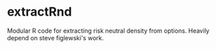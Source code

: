 extractRnd
==========

Modular R code for extracting risk neutral density from options. Heavily depend on steve figlewski's work. 
